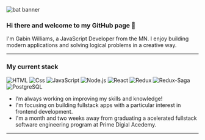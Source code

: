 <img src="https://images.unsplash.com/photo-1600480505021-e9cfb05527f1?ixid=MnwxMjA3fDB8MHxzZWFyY2h8NXx8YmF0bWFufGVufDB8fDB8fA%3D%3D&ixlib=rb-1.2.1&auto=format&fit=crop&w=900&q=60" alt=" bat banner" />

### Hi there and welcome to my GitHub page 👋

I'm Gabin Williams, a JavaScript Developer from the MN. I enjoy building modern applications and solving logical problems in a creative way.

---

### My current stack

<img alt="HTML" src="https://img.shields.io/badge/HTML-E34F26?logo=html5&logoColor=white&style=for-the-badge" />  <img alt="Css" src="https://img.shields.io/badge/CSS-1572B6?logo=css3&logoColor=white&style=for-the-badge" />  <img alt="JavaScript" src="https://img.shields.io/badge/JavaScript-F7DF1E?logo=javascript&logoColor=black&style=for-the-badge" />  <img alt="Node.js" src="https://img.shields.io/badge/Node.js-339933?logo=node.js&logoColor=white&style=for-the-badge" />  <img alt="React" src="https://img.shields.io/badge/React-61DAFB?logo=react&logoColor=black&style=for-the-badge" />  <img alt="Redux" src="https://img.shields.io/badge/Redux-764ABC?logo=redux&logoColor=white&style=for-the-badge" />  <img alt="Redux-Saga" src="https://img.shields.io/badge/Redux-Saga-999999?logo=redux-saga&logoColor=white&style=for-the-badge" />  <img alt="PostgreSQL" src="https://img.shields.io/badge/PostgreSQL-336791?logo=postgresql&logoColor=white&style=for-the-badge" />

- I’m always working on improving my skills and knowledge!  
- I'm focusing on building fullstack apps with a particular interest in frontend development. 
- I'm a month and two weeks away from graduating a acelerated fullstack software engineering program at Prime Digial Acedemy.



---
